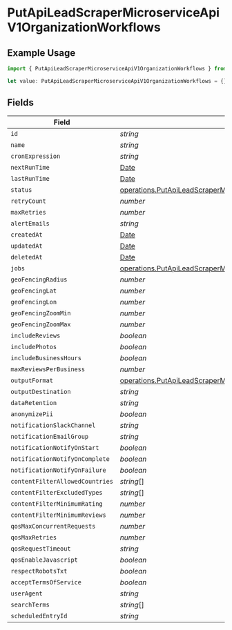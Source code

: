 # PutApiLeadScraperMicroserviceApiV1OrganizationWorkflows

## Example Usage

```typescript
import { PutApiLeadScraperMicroserviceApiV1OrganizationWorkflows } from "oppulence-backend-sdk/models/operations";

let value: PutApiLeadScraperMicroserviceApiV1OrganizationWorkflows = {};
```

## Fields

| Field                                                                                                                                                          | Type                                                                                                                                                           | Required                                                                                                                                                       | Description                                                                                                                                                    |
| -------------------------------------------------------------------------------------------------------------------------------------------------------------- | -------------------------------------------------------------------------------------------------------------------------------------------------------------- | -------------------------------------------------------------------------------------------------------------------------------------------------------------- | -------------------------------------------------------------------------------------------------------------------------------------------------------------- |
| `id`                                                                                                                                                           | *string*                                                                                                                                                       | :heavy_minus_sign:                                                                                                                                             | N/A                                                                                                                                                            |
| `name`                                                                                                                                                         | *string*                                                                                                                                                       | :heavy_minus_sign:                                                                                                                                             | N/A                                                                                                                                                            |
| `cronExpression`                                                                                                                                               | *string*                                                                                                                                                       | :heavy_minus_sign:                                                                                                                                             | N/A                                                                                                                                                            |
| `nextRunTime`                                                                                                                                                  | [Date](https://developer.mozilla.org/en-US/docs/Web/JavaScript/Reference/Global_Objects/Date)                                                                  | :heavy_minus_sign:                                                                                                                                             | N/A                                                                                                                                                            |
| `lastRunTime`                                                                                                                                                  | [Date](https://developer.mozilla.org/en-US/docs/Web/JavaScript/Reference/Global_Objects/Date)                                                                  | :heavy_minus_sign:                                                                                                                                             | N/A                                                                                                                                                            |
| `status`                                                                                                                                                       | [operations.PutApiLeadScraperMicroserviceApiV1OrganizationStatus](../../models/operations/putapileadscrapermicroserviceapiv1organizationstatus.md)             | :heavy_minus_sign:                                                                                                                                             | N/A                                                                                                                                                            |
| `retryCount`                                                                                                                                                   | *number*                                                                                                                                                       | :heavy_minus_sign:                                                                                                                                             | N/A                                                                                                                                                            |
| `maxRetries`                                                                                                                                                   | *number*                                                                                                                                                       | :heavy_minus_sign:                                                                                                                                             | N/A                                                                                                                                                            |
| `alertEmails`                                                                                                                                                  | *string*                                                                                                                                                       | :heavy_minus_sign:                                                                                                                                             | N/A                                                                                                                                                            |
| `createdAt`                                                                                                                                                    | [Date](https://developer.mozilla.org/en-US/docs/Web/JavaScript/Reference/Global_Objects/Date)                                                                  | :heavy_minus_sign:                                                                                                                                             | N/A                                                                                                                                                            |
| `updatedAt`                                                                                                                                                    | [Date](https://developer.mozilla.org/en-US/docs/Web/JavaScript/Reference/Global_Objects/Date)                                                                  | :heavy_minus_sign:                                                                                                                                             | N/A                                                                                                                                                            |
| `deletedAt`                                                                                                                                                    | [Date](https://developer.mozilla.org/en-US/docs/Web/JavaScript/Reference/Global_Objects/Date)                                                                  | :heavy_minus_sign:                                                                                                                                             | N/A                                                                                                                                                            |
| `jobs`                                                                                                                                                         | [operations.PutApiLeadScraperMicroserviceApiV1OrganizationJobs](../../models/operations/putapileadscrapermicroserviceapiv1organizationjobs.md)[]               | :heavy_minus_sign:                                                                                                                                             | N/A                                                                                                                                                            |
| `geoFencingRadius`                                                                                                                                             | *number*                                                                                                                                                       | :heavy_minus_sign:                                                                                                                                             | N/A                                                                                                                                                            |
| `geoFencingLat`                                                                                                                                                | *number*                                                                                                                                                       | :heavy_minus_sign:                                                                                                                                             | N/A                                                                                                                                                            |
| `geoFencingLon`                                                                                                                                                | *number*                                                                                                                                                       | :heavy_minus_sign:                                                                                                                                             | N/A                                                                                                                                                            |
| `geoFencingZoomMin`                                                                                                                                            | *number*                                                                                                                                                       | :heavy_minus_sign:                                                                                                                                             | N/A                                                                                                                                                            |
| `geoFencingZoomMax`                                                                                                                                            | *number*                                                                                                                                                       | :heavy_minus_sign:                                                                                                                                             | N/A                                                                                                                                                            |
| `includeReviews`                                                                                                                                               | *boolean*                                                                                                                                                      | :heavy_minus_sign:                                                                                                                                             | N/A                                                                                                                                                            |
| `includePhotos`                                                                                                                                                | *boolean*                                                                                                                                                      | :heavy_minus_sign:                                                                                                                                             | N/A                                                                                                                                                            |
| `includeBusinessHours`                                                                                                                                         | *boolean*                                                                                                                                                      | :heavy_minus_sign:                                                                                                                                             | N/A                                                                                                                                                            |
| `maxReviewsPerBusiness`                                                                                                                                        | *number*                                                                                                                                                       | :heavy_minus_sign:                                                                                                                                             | N/A                                                                                                                                                            |
| `outputFormat`                                                                                                                                                 | [operations.PutApiLeadScraperMicroserviceApiV1OrganizationOutputFormat](../../models/operations/putapileadscrapermicroserviceapiv1organizationoutputformat.md) | :heavy_minus_sign:                                                                                                                                             | N/A                                                                                                                                                            |
| `outputDestination`                                                                                                                                            | *string*                                                                                                                                                       | :heavy_minus_sign:                                                                                                                                             | N/A                                                                                                                                                            |
| `dataRetention`                                                                                                                                                | *string*                                                                                                                                                       | :heavy_minus_sign:                                                                                                                                             | N/A                                                                                                                                                            |
| `anonymizePii`                                                                                                                                                 | *boolean*                                                                                                                                                      | :heavy_minus_sign:                                                                                                                                             | N/A                                                                                                                                                            |
| `notificationSlackChannel`                                                                                                                                     | *string*                                                                                                                                                       | :heavy_minus_sign:                                                                                                                                             | N/A                                                                                                                                                            |
| `notificationEmailGroup`                                                                                                                                       | *string*                                                                                                                                                       | :heavy_minus_sign:                                                                                                                                             | N/A                                                                                                                                                            |
| `notificationNotifyOnStart`                                                                                                                                    | *boolean*                                                                                                                                                      | :heavy_minus_sign:                                                                                                                                             | N/A                                                                                                                                                            |
| `notificationNotifyOnComplete`                                                                                                                                 | *boolean*                                                                                                                                                      | :heavy_minus_sign:                                                                                                                                             | N/A                                                                                                                                                            |
| `notificationNotifyOnFailure`                                                                                                                                  | *boolean*                                                                                                                                                      | :heavy_minus_sign:                                                                                                                                             | N/A                                                                                                                                                            |
| `contentFilterAllowedCountries`                                                                                                                                | *string*[]                                                                                                                                                     | :heavy_minus_sign:                                                                                                                                             | N/A                                                                                                                                                            |
| `contentFilterExcludedTypes`                                                                                                                                   | *string*[]                                                                                                                                                     | :heavy_minus_sign:                                                                                                                                             | N/A                                                                                                                                                            |
| `contentFilterMinimumRating`                                                                                                                                   | *number*                                                                                                                                                       | :heavy_minus_sign:                                                                                                                                             | N/A                                                                                                                                                            |
| `contentFilterMinimumReviews`                                                                                                                                  | *number*                                                                                                                                                       | :heavy_minus_sign:                                                                                                                                             | N/A                                                                                                                                                            |
| `qosMaxConcurrentRequests`                                                                                                                                     | *number*                                                                                                                                                       | :heavy_minus_sign:                                                                                                                                             | N/A                                                                                                                                                            |
| `qosMaxRetries`                                                                                                                                                | *number*                                                                                                                                                       | :heavy_minus_sign:                                                                                                                                             | N/A                                                                                                                                                            |
| `qosRequestTimeout`                                                                                                                                            | *string*                                                                                                                                                       | :heavy_minus_sign:                                                                                                                                             | N/A                                                                                                                                                            |
| `qosEnableJavascript`                                                                                                                                          | *boolean*                                                                                                                                                      | :heavy_minus_sign:                                                                                                                                             | N/A                                                                                                                                                            |
| `respectRobotsTxt`                                                                                                                                             | *boolean*                                                                                                                                                      | :heavy_minus_sign:                                                                                                                                             | N/A                                                                                                                                                            |
| `acceptTermsOfService`                                                                                                                                         | *boolean*                                                                                                                                                      | :heavy_minus_sign:                                                                                                                                             | N/A                                                                                                                                                            |
| `userAgent`                                                                                                                                                    | *string*                                                                                                                                                       | :heavy_minus_sign:                                                                                                                                             | N/A                                                                                                                                                            |
| `searchTerms`                                                                                                                                                  | *string*[]                                                                                                                                                     | :heavy_minus_sign:                                                                                                                                             | N/A                                                                                                                                                            |
| `scheduledEntryId`                                                                                                                                             | *string*                                                                                                                                                       | :heavy_minus_sign:                                                                                                                                             | N/A                                                                                                                                                            |